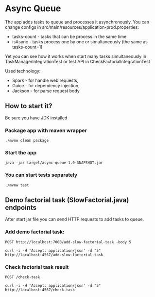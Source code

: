 # Async Queue 

The app adds tasks to queue and processes it asynchronously. You can change configs in src/main/resources/application-prod.properties:
- tasks-count - tasks that can be process in the same time
- isAsync - tasks process one by one or simultaneously (the same as tasks-count=1)

Yet you can see how it works when start many tasks simultaneously in TaskManagerIntegrationTest or test API in CheckFactorialIntegrationTest  

Used technology:
- Spark - for handle web requests,
- Guice - for dependency injection,
- Jackson - for parse request body

## How to start it?

Be sure you have JDK installed

### Package app with maven wrapper
    ./mvnw clean package

### Start the app
    java -jar target/async-queue-1.0-SNAPSHOT.jar

### You can start tests separately
    ./mvnw test

## Demo factorial task (SlowFactorial.java) endpoints

After start jar file you can send HTTP requests to add tasks to queue.

### Add demo factorial task: 
`POST http://localhost:7000/add-slow-factorial-task -body 5`

    curl -i -H 'Accept: application/json' -d "5" http://localhost:4567/add-slow-factorial-task

### Check factorial task result 
`POST /check-task`

    curl -i -H 'Accept: application/json' -d "5" http://localhost:4567/check-task

